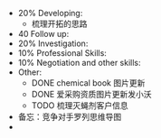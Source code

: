 - 20% Developing:
	- 梳理开拓的思路
- 40 Follow up:
- 20% Investigation:
- 10% Professional Skills:
- 10% Negotiation and other skills:
- Other:
	- DONE chemical book 图片更新
	- DONE 爱采购资质图片更新发小沃
	- TODO 梳理灭蝇剂客户信息
- 备忘：竞争对手罗列思维导图
-